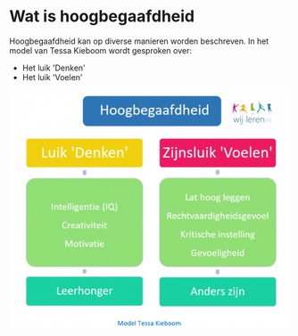 # Wat is hoogbegaafdheid
Hoogbegaafdheid kan op diverse manieren worden beschreven. In het model van Tessa Kieboom wordt gesproken over:
- Het luik 'Denken'
- Het luik 'Voelen'

![Het zijnsluik en het denkluik van Tessa Kieboom](/assets/images/HB_tessakieboom.png "Hoogbegaafdheidsmodel Tessa Kieboom")

